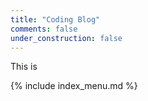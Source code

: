 ```yaml
---
title: "Coding Blog"
comments: false
under_construction: false
---
```


This is

{% include index_menu.md %}
